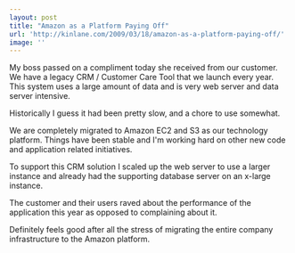 ```yaml
---
layout: post
title: "Amazon as a Platform Paying Off"
url: 'http://kinlane.com/2009/03/18/amazon-as-a-platform-paying-off/'
image: ''
---
```


My boss passed on a compliment today she received from our customer. We have a legacy CRM / Customer Care Tool that we launch every year. This system uses a large amount of data and is very web server and data server intensive.

Historically I guess it had been pretty slow, and a chore to use somewhat.

We are completely migrated to Amazon EC2 and S3 as our technology platform. Things have been stable and I'm working hard on other new code and application related initiatives.

To support this CRM solution I scaled up the web server to use a larger instance and already had the supporting database server on an x-large instance.

The customer and their users raved about the performance of the application this year as opposed to complaining about it.

Definitely feels good after all the stress of migrating the entire company infrastructure to the Amazon platform.